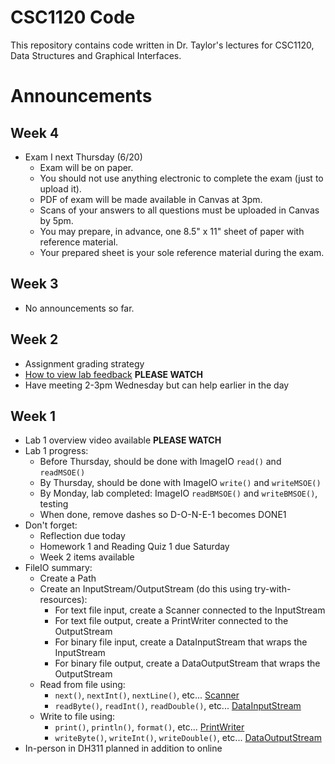 # CSC1120 Code
This repository contains code written in Dr. Taylor's lectures
for CSC1120, Data Structures and Graphical Interfaces.

# Announcements

## Week 4
- Exam I next Thursday (6/20)
  - Exam will be on paper.
  - You should not use anything electronic to complete the exam (just to upload it).
  - PDF of exam will be made available in Canvas at 3pm.
  - Scans of your answers to all questions must be uploaded in Canvas by 5pm.
  - You may prepare, in advance, one 8.5" x 11" sheet of paper with reference material.
  - Your prepared sheet is your sole reference material during the exam.


## Week 3
- No announcements so far.

## Week 2
- Assignment grading strategy
- [How to view lab feedback](https://use.vg/XvMcl0) **PLEASE WATCH**
- Have meeting 2-3pm Wednesday but can help earlier in the day

## Week 1
- Lab 1 overview video available **PLEASE WATCH**
- Lab 1 progress:
  - Before Thursday, should be done with ImageIO `read()` and `readMSOE()`
  - By Thursday, should be done with ImageIO `write()` and `writeMSOE()`
  - By Monday, lab completed: ImageIO `readBMSOE()` and `writeBMSOE()`, testing
  - When done, remove dashes so D-O-N-E-1 becomes DONE1
- Don't forget:
  - Reflection due today
  - Homework 1 and Reading Quiz 1 due Saturday
  - Week 2 items available
- FileIO summary:
  - Create a Path
  - Create an InputStream/OutputStream (do this using try-with-resources):
    - For text file input, create a Scanner connected to the InputStream
    - For text file output, create a PrintWriter connected to the OutputStream
    - For binary file input, create a DataInputStream that wraps the InputStream
    - For binary file output, create a DataOutputStream that wraps the OutputStream
  - Read from file using:
    - `next()`, `nextInt()`, `nextLine()`, etc... [Scanner](http://javadoc.taylorial.com/java.base/util/Scanner.html)
    - `readByte()`, `readInt()`, `readDouble()`, etc... [DataInputStream](http://javadoc.taylorial.com/java.base/io/DataInputStream.html)
  - Write to file using:
    - `print()`, `println()`, `format()`, etc... [PrintWriter](http://javadoc.taylorial.com/java.base/io/PrintWriter.html)
    - `writeByte()`, `writeInt()`, `writeDouble()`, etc... [DataOutputStream](http://javadoc.taylorial.com/java.base/io/DataOutputStream.html)
- In-person in DH311 planned in addition to online
